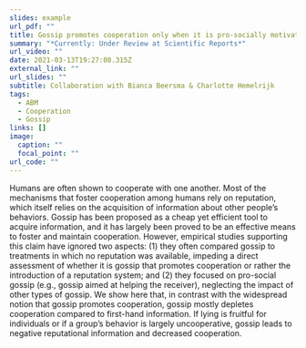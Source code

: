 ```yaml
---
slides: example
url_pdf: ""
title: Gossip promotes cooperation only when it is pro-socially motivated
summary: "*Currently: Under Review at Scientific Reports*"
url_video: ""
date: 2021-03-13T19:27:08.315Z
external_link: ""
url_slides: ""
subtitle: Collaboration with Bianca Beersma & Charlotte Hemelrijk
tags:
  - ABM
  - Cooperation
  - Gossip
links: []
image:
  caption: ""
  focal_point: ""
url_code: ""
---
```

Humans are often shown to cooperate with one another. Most of the mechanisms
that foster cooperation among humans rely on reputation, which itself relies on the
acquisition of information about other people’s behaviors. Gossip has been proposed
as a cheap yet efficient tool to acquire information, and it has largely been proved to
be an effective means to foster and maintain cooperation. However, empirical studies
supporting this claim have ignored two aspects: (1) they often compared gossip
to treatments in which no reputation was available, impeding a direct assessment of
whether it is gossip that promotes cooperation or rather the introduction of a reputation
system; and (2) they focused on pro-social gossip (e.g., gossip aimed at helping the
receiver), neglecting the impact of other types of gossip. We show here that, in contrast
with the widespread notion that gossip promotes cooperation, gossip mostly depletes
cooperation compared to first-hand information. If lying is fruitful for individuals or
if a group’s behavior is largely uncooperative, gossip leads to negative reputational
information and decreased cooperation.
